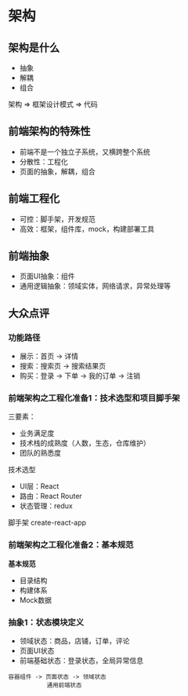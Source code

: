 # 架构

## 架构是什么
- 抽象
- 解耦
- 组合

架构 => 框架设计模式 => 代码

## 前端架构的特殊性

- 前端不是一个独立子系统，又横跨整个系统
- 分散性：工程化
- 页面的抽象，解耦，组合


## 前端工程化

- 可控：脚手架，开发规范
- 高效：框架，组件库，mock，构建部署工具

## 前端抽象

- 页面UI抽象：组件
- 通用逻辑抽象：领域实体，网络请求，异常处理等



## 大众点评

### 功能路径
- 展示：首页 -> 详情
- 搜索：搜索页 -> 搜索结果页
- 购买：登录 -> 下单 -> 我的订单 -> 注销


### 前端架构之工程化准备1：技术选型和项目脚手架

三要素：
- 业务满足度
- 技术栈的成熟度（人数，生态，仓库维护）
- 团队的熟悉度

技术选型
- UI层：React
- 路由：React Router
- 状态管理：redux

脚手架
create-react-app

### 前端架构之工程化准备2：基本规范

**基本规范**
- 目录结构
- 构建体系
- Mock数据


### 抽象1：状态模块定义

- 领域状态：商品，店铺，订单，评论
- 页面UI状态
- 前端基础状态：登录状态，全局异常信息

```
容器组件 -> 页面状态 -> 领域状态
           通用前端状态
```
